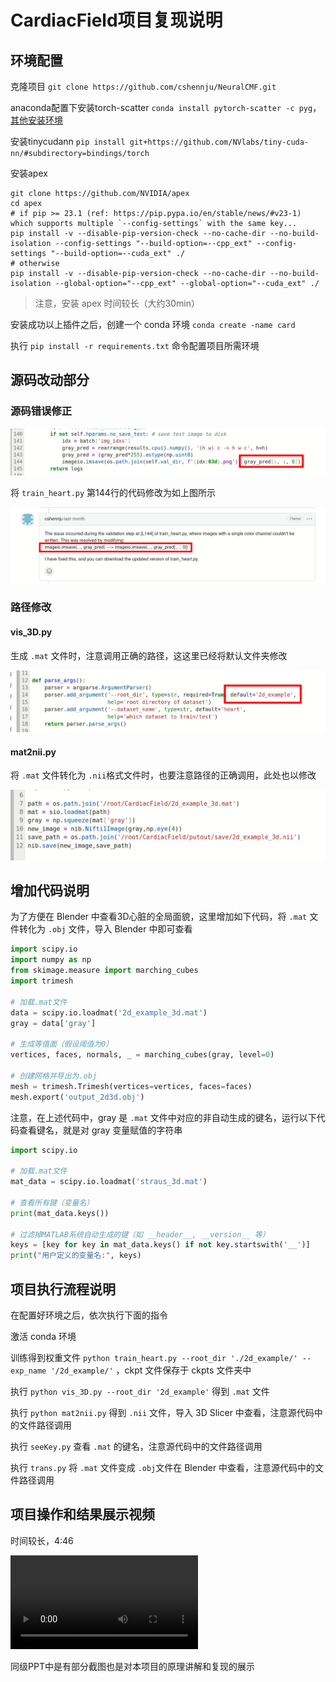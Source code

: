 # CardiacField项目复现说明
## 环境配置
克隆项目 ``git clone https://github.com/cshennju/NeuralCMF.git``

anaconda配置下安装torch-scatter ``conda install pytorch-scatter -c pyg``，[其他安装环境](https://github.com/rusty1s/pytorch_scatter#installation)

安装tinycudann ``pip install git+https://github.com/NVlabs/tiny-cuda-nn/#subdirectory=bindings/torch``

安装apex
```
git clone https://github.com/NVIDIA/apex
cd apex
# if pip >= 23.1 (ref: https://pip.pypa.io/en/stable/news/#v23-1) which supports multiple `--config-settings` with the same key... 
pip install -v --disable-pip-version-check --no-cache-dir --no-build-isolation --config-settings "--build-option=--cpp_ext" --config-settings "--build-option=--cuda_ext" ./
# otherwise
pip install -v --disable-pip-version-check --no-cache-dir --no-build-isolation --global-option="--cpp_ext" --global-option="--cuda_ext" ./
```
> 注意，安装 apex 时间较长（大约30min）

安装成功以上插件之后，创建一个 conda 环境 ``conda create -name card``

执行 ``pip install -r requirements.txt`` 命令配置项目所需环境
## 源码改动部分
### 源码错误修正

![alt text](image.png)

将 ``train_heart.py`` 第144行的代码修改为如上图所示

![alt text](image-1.png)
### 路径修改
#### vis_3D.py
生成 ``.mat`` 文件时，注意调用正确的路径，这这里已经将默认文件夹修改

![alt text](image-2.png)
#### mat2nii.py
将 ``.mat`` 文件转化为 ``.nii``格式文件时，也要注意路径的正确调用，此处也以修改

![alt text](image-3.png)
## 增加代码说明
为了方便在 Blender 中查看3D心脏的全局面貌，这里增加如下代码，将 ``.mat`` 文件转化为 ``.obj`` 文件，导入 Blender 中即可查看

```py
import scipy.io
import numpy as np
from skimage.measure import marching_cubes
import trimesh

# 加载.mat文件
data = scipy.io.loadmat('2d_example_3d.mat')
gray = data['gray']

# 生成等值面（假设阈值为0）
vertices, faces, normals, _ = marching_cubes(gray, level=0)

# 创建网格并导出为.obj
mesh = trimesh.Trimesh(vertices=vertices, faces=faces)
mesh.export('output_2d3d.obj')
```

注意，在上述代码中，gray 是 ``.mat`` 文件中对应的非自动生成的键名，运行以下代码查看键名，就是对 gray 变量赋值的字符串

```py
import scipy.io

# 加载.mat文件
mat_data = scipy.io.loadmat('straus_3d.mat')

# 查看所有键（变量名）
print(mat_data.keys())

# 过滤掉MATLAB系统自动生成的键（如 __header__, __version__ 等）
keys = [key for key in mat_data.keys() if not key.startswith('__')]
print("用户定义的变量名:", keys)
```

## 项目执行流程说明
在配置好环境之后，依次执行下面的指令

激活 conda 环境

训练得到权重文件 ``python train_heart.py --root_dir './2d_example/' --exp_name '/2d_example/'`` ，ckpt 文件保存于 ckpts 文件夹中

执行 ``python vis_3D.py --root_dir '2d_example'`` 得到 ``.mat`` 文件

执行 ``python mat2nii.py`` 得到 ``.nii`` 文件，导入 3D Slicer 中查看，注意源代码中的文件路径调用

执行 ``seeKey.py`` 查看 ``.mat`` 的键名，注意源代码中的文件路径调用

执行 ``trans.py`` 将 ``.mat`` 文件变成 ``.obj``文件在 Blender 中查看，注意源代码中的文件路径调用

## 项目操作和结果展示视频
时间较长，4:46

<video controls src="演示视频v2.0.mp4" title="Title"></video>

同级PPT中是有部分截图也是对本项目的原理讲解和复现的展示
